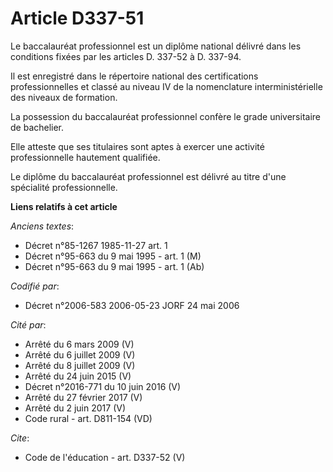 # Article D337-51

Le baccalauréat professionnel est un diplôme national délivré dans les conditions fixées par les articles D. 337-52 à D.
337-94. 

Il est enregistré dans le répertoire national des certifications professionnelles et classé au niveau IV de la nomenclature
interministérielle des niveaux de formation. 

La possession du baccalauréat professionnel confère le grade universitaire de bachelier. 

Elle atteste que ses titulaires sont aptes à exercer une activité professionnelle hautement qualifiée. 

Le diplôme du baccalauréat professionnel est délivré au titre d'une spécialité professionnelle.

**Liens relatifs à cet article**

_Anciens textes_:

  - Décret n°85-1267 1985-11-27 art. 1
  - Décret n°95-663 du 9 mai 1995 - art. 1 (M)
  - Décret n°95-663 du 9 mai 1995 - art. 1 (Ab)

_Codifié par_:

  - Décret n°2006-583 2006-05-23 JORF 24 mai 2006

_Cité par_:

  - Arrêté du 6 mars 2009 (V)
  - Arrêté du 6 juillet 2009 (V)
  - Arrêté du 8 juillet 2009 (V)
  - Arrêté du 24 juin 2015 (V)
  - Décret n°2016-771 du 10 juin 2016 (V)
  - Arrêté du 27 février 2017 (V)
  - Arrêté du 2 juin 2017 (V)
  - Code rural - art. D811-154 (VD)

_Cite_:

  - Code de l'éducation - art. D337-52 (V)
